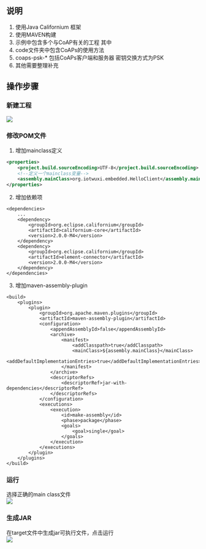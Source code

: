 ## 说明
1. 使用Java Californium 框架
2. 使用MAVEN构建
3. 示例中包含多个与CoAP有关的工程
其中
1. code文件夹中包含CoAPs的使用方法
2. coaps-psk-* 包括CoAPs客户端和服务器 密钥交换方式为PSK
3. 其他需要整理补充

## 操作步骤
### 新建工程
![](http://ovqdgsm5c.bkt.clouddn.com/17-11-4/21770248.jpg)

### 修改POM文件
1. 增加mainclass定义
``` xml
<properties>
    <project.build.sourceEncoding>UTF-8</project.build.sourceEncoding>
    <!--定义一个mainclass变量-->
    <assembly.mainClass>org.iotwuxi.embedded.HelloClient</assembly.mainClass>
</properties>
```
2. 增加依赖项
```
<dependencies>
    ...
    <dependency>
        <groupId>org.eclipse.californium</groupId>
        <artifactId>californium-core</artifactId>
        <version>2.0.0-M4</version>
    </dependency>
    <dependency>
        <groupId>org.eclipse.californium</groupId>
        <artifactId>element-connector</artifactId>
        <version>2.0.0-M4</version>
    </dependency>
</dependencies>
```
3. 增加maven-assembly-plugin
```
<build>
    <plugins>
        <plugin>
            <groupId>org.apache.maven.plugins</groupId>
            <artifactId>maven-assembly-plugin</artifactId>
            <configuration>
                <appendAssemblyId>false</appendAssemblyId>
                <archive>
                    <manifest>
                        <addClasspath>true</addClasspath>
                        <mainClass>${assembly.mainClass}</mainClass>
                        <addDefaultImplementationEntries>true</addDefaultImplementationEntries>
                    </manifest>
                </archive>
                <descriptorRefs>
                    <descriptorRef>jar-with-dependencies</descriptorRef>
                </descriptorRefs>
            </configuration>
            <executions>
                <execution>
                    <id>make-assembly</id>
                    <phase>package</phase>
                    <goals>
                        <goal>single</goal>
                    </goals>
                </execution>
            </executions>
        </plugin>
    </plugins>
</build>
```

### 运行
选择正确的main class文件  
![](http://ovqdgsm5c.bkt.clouddn.com/17-11-4/89726294.jpg)

### 生成JAR
在target文件中生成jar可执行文件，点击运行  
![](http://ovqdgsm5c.bkt.clouddn.com/17-11-4/90923166.jpg)
